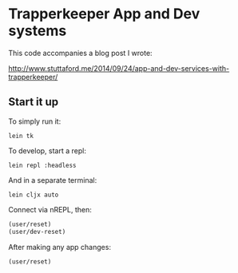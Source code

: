 # Trapperkeeper App and Dev systems

This code accompanies a blog post I wrote:

<http://www.stuttaford.me/2014/09/24/app-and-dev-services-with-trapperkeeper/>

## Start it up

To simply run it:

```
lein tk
```

To develop, start a repl:

```
lein repl :headless
```

And in a separate terminal:

```
lein cljx auto
```

Connect via nREPL, then:

```clj
(user/reset)
(user/dev-reset)
```

After making any app changes:

```clj
(user/reset)
```
